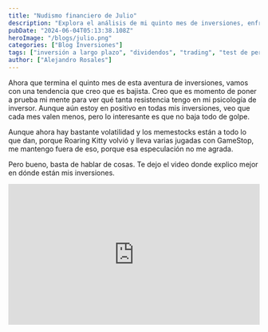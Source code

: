 ```yaml
---
title: "Nudismo financiero de Julio"
description: "Explora el análisis de mi quinto mes de inversiones, enfrentando una tendencia bajista y poniendo a prueba mi psicología de inversor. Aunque mis inversiones siguen en positivo, su valor disminuye gradualmente. Además, discutimos la volatilidad de los memestocks y la actividad reciente de Roaring Kitty con GameStop. Descubre por qué elijo mantenerme al margen de esa especulación y más en nuestro video detallado."
pubDate: "2024-06-04T05:13:38.108Z"
heroImage: "/blogs/julio.png"
categories: ["Blog Inversiones"]
tags: ["inversión a largo plazo", "dividendos", "trading", "test de perfil de inversor", "estrategias de inversión", "análisis de mercado", "comunidad de inversores", "My Investor"]
author: ["Alejandro Rosales"]
---
```

Ahora que termina el quinto mes de esta aventura de inversiones, vamos con una tendencia que creo que es bajista. Creo que es momento de poner a prueba mi mente para ver qué tanta resistencia tengo en mi psicología de inversor. Aunque aún estoy en positivo en todas mis inversiones, veo que cada mes valen menos, pero lo interesante es que no baja todo de golpe.

Aunque ahora hay bastante volatilidad y los memestocks están a todo lo que dan, porque Roaring Kitty volvió y lleva varias jugadas con GameStop, me mantengo fuera de eso, porque esa especulación no me agrada.

Pero bueno, basta de hablar de cosas. Te dejo el video donde explico mejor en dónde están mis inversiones.

<div class="iframe-container" style="position: relative; width: 100%; height: 0; padding-bottom: 56.25%; overflow: hidden;">
  <iframe width="560" height="315" src="https://www.youtube.com/embed/bZgfXUbotAQ?si=oxPBQkP8DxVxwMDN" title="YouTube video player" frameborder="0" allow="accelerometer; autoplay; clipboard-write; encrypted-media; gyroscope; picture-in-picture; web-share" allowfullscreen style="position: absolute; top: 0; left: 0; width: 100%; height: 100%; border: none;"></iframe>
</div>
